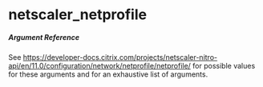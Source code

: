 # netscaler_netprofile

##### Argument Reference

See https://developer-docs.citrix.com/projects/netscaler-nitro-api/en/11.0/configuration/network/netprofile/netprofile/ for possible values for these arguments and for an exhaustive list of arguments.


